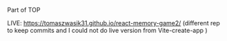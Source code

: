 Part of TOP

LIVE: https://tomaszwasik31.github.io/react-memory-game2/ (different rep to keep commits and I could not do live version from Vite-create-app )
